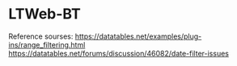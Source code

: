 # LTWeb-BT
Reference sourses: https://datatables.net/examples/plug-ins/range_filtering.html
                   https://datatables.net/forums/discussion/46082/date-filter-issues

